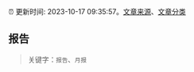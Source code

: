 :alarm_clock: 更新时间: 2023-10-17 09:35:57。[文章来源](/README.md)、[文章分类](/TAGS.md)

## 报告


> 关键字：`报告`、`月报`



